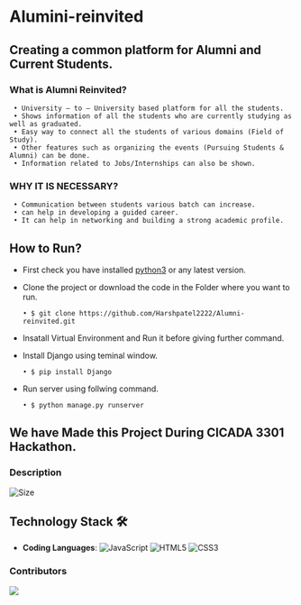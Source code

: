 # Alumini-reinvited

## Creating a common platform for Alumni and Current Students.


### What is Alumni Reinvited?
     • University – to – University based platform for all the students.
     • Shows information of all the students who are currently studying as well as graduated.
     • Easy way to connect all the students of various domains (Field of Study).
     • Other features such as organizing the events (Pursuing Students & Alumni) can be done.
     • Information related to Jobs/Internships can also be shown.
     
### WHY IT IS NECESSARY?
     • Communication between students various batch can increase.
     • can help in developing a guided career.
     • It can help in networking and building a strong academic profile.
     
## How to Run?
-  First check you have installed [python3](https://www.python.org/) or any latest version.
-  Clone the project or download the code in the Folder where you want to run.

     ```• $ git clone https://github.com/Harshpatel2222/Alumni-reinvited.git```

- Insatall Virtual Environment and Run it before giving further command.

-  Install Django using teminal window.

     ```• $ pip install Django```
     
-  Run server using follwing command.

     ```• $ python manage.py runserver```
       
     
## We have Made this Project During CICADA 3301 Hackathon.

###  Description
<img alt="Size" src="https://img.shields.io/github/repo-size/Harshpatel2222/Alumni-reinvited">

## Technology Stack 🛠️

- **Coding Languages**: <img alt="JavaScript" src="https://img.shields.io/badge/javascript%20-%23323330.svg?&style=for-the-badge&logo=javascript&logoColor=%23F7DF1E"/> <img alt="HTML5" src="https://img.shields.io/badge/html5%20-%23E34F26.svg?&style=for-the-badge&logo=html5&logoColor=white"/> <img alt="CSS3" src="https://img.shields.io/badge/css3%20-%231572B6.svg?&style=for-the-badge&logo=css3&logoColor=white"/>

### Contributors

<a href="https://github.com/Harshpatel2222/Alumni-reinvited/graphs/contributors">
  <img src="https://contrib.rocks/image?repo=Harshpatel2222/Alumni-reinvited" />
</a>
